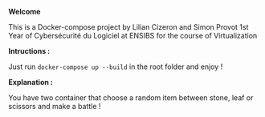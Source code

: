 __Welcome__

This is a Docker-compose project by Lilian Cizeron and Simon Provot
1st Year of Cybersécurité du Logiciel at ENSIBS
for the course of Virtualization

__Intructions :__

Just run `docker-compose up --build` in the root folder and enjoy !

__Explanation :__

You have two container that choose a random item between stone, leaf or scissors and make a battle !
